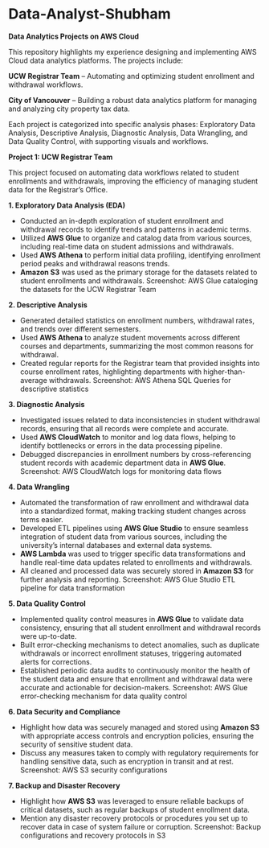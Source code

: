 # Data-Analyst-Shubham

**Data Analytics Projects on AWS Cloud**

This repository highlights my experience designing and implementing AWS Cloud data analytics platforms. The projects include:

**UCW Registrar Team** – Automating and optimizing student enrollment and withdrawal workflows.

**City of Vancouver** – Building a robust data analytics platform for managing and analyzing city property tax data.

Each project is categorized into specific analysis phases: Exploratory Data Analysis, Descriptive Analysis, Diagnostic Analysis, Data Wrangling, and Data Quality Control, with supporting visuals and workflows.

**Project 1: UCW Registrar Team**

This project focused on automating data workflows related to student enrollments and withdrawals, improving the efficiency of managing student data for the Registrar’s Office.

**1. Exploratory Data Analysis (EDA)**
   - Conducted an in-depth exploration of student enrollment and withdrawal records to identify trends and patterns in academic terms.
   - Utilized **AWS Glue** to organize and catalog data from various sources, including real-time data on student admissions and withdrawals.
   - Used **AWS Athena** to perform initial data profiling, identifying enrollment period peaks and withdrawal reasons trends.
   - **Amazon S3** was used as the primary storage for the datasets related to student enrollments and withdrawals.
Screenshot: AWS Glue cataloging the datasets for the UCW Registrar Team

**2. Descriptive Analysis**
   - Generated detailed statistics on enrollment numbers, withdrawal rates, and trends over different semesters.
   - Used **AWS Athena** to analyze student movements across different courses and departments, summarizing the most common reasons for withdrawal.
   - Created regular reports for the Registrar team that provided insights into course enrollment rates, highlighting departments with higher-than-average withdrawals.
Screenshot: AWS Athena SQL Queries for descriptive statistics

**3. Diagnostic Analysis**
   - Investigated issues related to data inconsistencies in student withdrawal records, ensuring that all records were complete and accurate.
   - Used **AWS CloudWatch** to monitor and log data flows, helping to identify bottlenecks or errors in the data processing pipeline.
   - Debugged discrepancies in enrollment numbers by cross-referencing student records with academic department data in **AWS Glue**.
Screenshot: AWS CloudWatch logs for monitoring data flows

**4. Data Wrangling**
   - Automated the transformation of raw enrollment and withdrawal data into a standardized format, making tracking student changes across terms easier.
   - Developed ETL pipelines using **AWS Glue Studio** to ensure seamless integration of student data from various sources, including the university’s internal databases and external data systems.
   - **AWS Lambda** was used to trigger specific data transformations and handle real-time data updates related to enrollments and withdrawals.
   - All cleaned and processed data was securely stored in **Amazon S3** for further analysis and reporting.
Screenshot: AWS Glue Studio ETL pipeline for data transformation

**5. Data Quality Control**
   - Implemented quality control measures in **AWS Glue** to validate data consistency, ensuring that all student enrollment and withdrawal records were up-to-date.
   - Built error-checking mechanisms to detect anomalies, such as duplicate withdrawals or incorrect enrollment statuses, triggering automated alerts for corrections.
   - Established periodic data audits to continuously monitor the health of the student data and ensure that enrollment and withdrawal data were accurate and actionable for decision-makers.
Screenshot: AWS Glue error-checking mechanism for data quality control

**6. Data Security and Compliance**
   - Highlight how data was securely managed and stored using **Amazon S3** with appropriate access controls and encryption policies, ensuring the security of sensitive student data.
   - Discuss any measures taken to comply with regulatory requirements for handling sensitive data, such as encryption in transit and at rest.
Screenshot: AWS S3 security configurations

**7. Backup and Disaster Recovery**
   - Highlight how **AWS S3** was leveraged to ensure reliable backups of critical datasets, such as regular backups of student enrollment data.
   - Mention any disaster recovery protocols or procedures you set up to recover data in case of system failure or corruption.
Screenshot: Backup configurations and recovery protocols in S3





